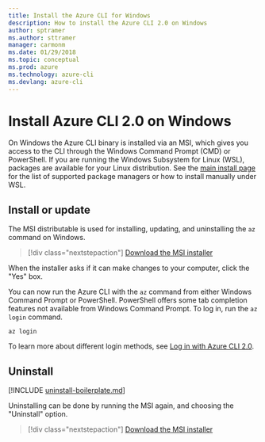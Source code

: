 ```yaml
---
title: Install the Azure CLI for Windows
description: How to install the Azure CLI 2.0 on Windows
author: sptramer
ms.author: sttramer
manager: carmonm
ms.date: 01/29/2018
ms.topic: conceptual
ms.prod: azure
ms.technology: azure-cli
ms.devlang: azure-cli
---
```


# Install Azure CLI 2.0 on Windows

On Windows the Azure CLI binary is installed via an MSI, which gives you access to the CLI through the Windows Command Prompt (CMD) or PowerShell.
If you are running the Windows Subsystem for Linux (WSL), packages are available for your Linux distribution. See the [main install page](install-azure-cli.md)
for the list of supported package managers or how to install manually under WSL.

## Install or update

The MSI distributable is used for installing, updating, and uninstalling the `az` command on Windows.

> [!div class="nextstepaction"]
> [Download the MSI installer](https://aka.ms/installazurecliwindows)

When the installer asks if it can make changes to your computer, click the "Yes" box.

You can now run the Azure CLI with the `az` command from either Windows Command Prompt or PowerShell. PowerShell offers some tab completion features
not available from Windows Command Prompt. To log in, run the `az login` command.

```azurecli
az login
```

To learn more about different login methods, see [Log in with Azure CLI 2.0](authenticate-azure-cli.md).

## Uninstall

[!INCLUDE [uninstall-boilerplate.md](includes/uninstall-boilerplate.md)]

Uninstalling can be done by running the MSI again, and choosing the "Uninstall" option.

> [!div class="nextstepaction"]
> [Download the MSI installer](https://aka.ms/installazurecliwindows)
